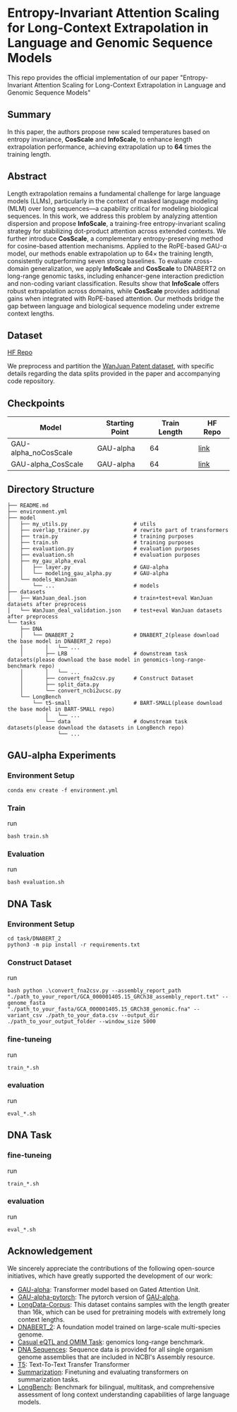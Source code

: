# Entropy-Invariant Attention Scaling for Long-Context Extrapolation in Language and Genomic Sequence Models

This repo provides the official implementation of our paper "Entropy-Invariant Attention Scaling for Long-Context Extrapolation in Language and Genomic Sequence Models"


## Summary
In this paper, the authors propose new scaled temperatures based on entropy invariance, **CosScale** and **InfoScale**, to enhance length extrapolation performance, achieving extrapolation up to **64** times the training length.


## Abstract
Length extrapolation remains a fundamental challenge for large language models (LLMs), particularly in the context of masked language modeling (MLM) over long sequences—a capability critical for modeling biological sequences. In this work, we address this problem by analyzing attention dispersion and propose **InfoScale**, a training-free entropy-invariant scaling strategy for stabilizing dot-product attention across extended contexts. We further introduce **CosScale**, a complementary entropy-preserving method for cosine-based attention mechanisms. Applied to the RoPE-based GAU-α model, our methods enable extrapolation up to 64× the training length, consistently outperforming seven strong baselines. To evaluate cross-domain generalization, we apply **InfoScale** and **CosScale** to DNABERT2 on long-range genomic tasks, including enhancer-gene interaction prediction and non-coding variant classification. Results show that **InfoScale** offers robust extrapolation across domains, while **CosScale** provides additional gains when integrated with RoPE-based attention. Our methods bridge the gap between language and biological sequence modeling under extreme context lengths.


## Dataset
[HF Repo](https://huggingface.co/datasets/HT-NEKO/WanJuan-Dataset_for_Information-Entropy-Invariance)

We preprocess and partition the [WanJuan Patent dataset](https://huggingface.co/datasets/yuyijiong/LongData-Corpus), with specific details regarding the data splits provided in the paper and accompanying code repository.


## Checkpoints
| Model | Starting Point | Train Length | HF Repo |
| --- | --- | --- | --- |
| GAU-alpha_noCosScale | GAU-alpha | 64 | [link](https://huggingface.co/HT-NEKO/GAU-alpha_noCosScale) |
| GAU-alpha_CosScale | GAU-alpha | 64 | [link](https://huggingface.co/HT-NEKO/GAU-alpha_CosScale) |


## Directory Structure
```
├── README.md
├── environment.yml
├── model
│   ├── my_utils.py                     # utils
│   ├── overlap_trainer.py              # rewrite part of transformers
│   ├── train.py                        # training purposes
│   ├── train.sh                        # training purposes
│   ├── evaluation.py                   # evaluation purposes
│   ├── evaluation.sh                   # evaluation purposes
│   ├── my_gau_alpha_eval
│   │   ├── layer.py                    # GAU-alpha
│   │   └── modeling_gau_alpha.py       # GAU-alpha
│   └── models_WanJuan
│       └── ...                         # models
├── datasets
│   ├── WanJuan_deal.json               # train+test+eval WanJuan datasets after preprocess
│   └── WanJuan_deal_validation.json    # test+eval WanJuan datasets after preprocess
└── tasks
    ├── DNA
    │   └── DNABERT_2                   # DNABERT_2(please download the base model in DNABERT_2 repo)
    │       │   └── ...
    │       ├── LRB                     # downstream task datasets(please download the base model in genomics-long-range-benchmark repo)
    │       │   └── ...
    │       ├── convert_fna2csv.py      # Construct Dataset
    │       ├── split_data.py
    │       └── convert_ncbi2ucsc.py
    └── LongBench
        └── t5-small                    # BART-SMALL(please download the base model in BART-SMALL repo)
            │   └── ...
            └── data                    # downstream task datasets(please download the datasets in LongBench repo)
                └── ...
```


## GAU-alpha Experiments

### Environment Setup
```
conda env create -f environment.yml
```

### Train
run 
```
bash train.sh
```

### Evaluation
run 
```
bash evaluation.sh
```



##  DNA Task
### Environment Setup
```
cd task/DNABERT_2
python3 -m pip install -r requirements.txt
```

### Construct Dataset 
run 
```
bash python .\convert_fna2csv.py --assembly_report_path "./path_to_your_report/GCA_000001405.15_GRCh38_assembly_report.txt" --genome_fasta "./path_to_your_fasta/GCA_000001405.15_GRCh38_genomic.fna" --variant_csv ./path_to_your_data.csv --output_dir ./path_to_your_output_folder --window_size 5000
```

### fine-tuneing
run 
```
train_*.sh
```

### evaluation
run 
```
eval_*.sh
```



##  DNA Task
### fine-tuneing
run 
```
train_*.sh
```

### evaluation
run 
```
eval_*.sh
```

## Acknowledgement
We sincerely appreciate the contributions of the following open-source initiatives, which have greatly supported the development of our work:
- [GAU-alpha](https://github.com/ZhuiyiTechnology/GAU-alpha): Transformer model based on Gated Attention Unit.
- [GAU-alpha-pytorch](https://github.com/JunnYu/GAU-alpha-pytorch): The pytorch version of [GAU-alpha](https://github.com/ZhuiyiTechnology/GAU-alpha).
- [LongData-Corpus](https://huggingface.co/datasets/yuyijiong/LongData-Corpus): This dataset contains samples with the length greater than 16k, which can be used for pretraining models with extremely long context lengths.
- [DNABERT_2](https://github.com/MAGICS-LAB/DNABERT_2): A foundation model trained on large-scale multi-species genome.
- [Casual eQTL and OMIM Task](https://huggingface.co/datasets/InstaDeepAI/genomics-long-range-benchmark): genomics long-range benchmark.
- [DNA Sequences](https://ftp.ncbi.nlm.nih.gov/genomes/all/GCA/000/001/405/GCA_000001405.15_GRCh38/): Sequence data is provided for all single organism genome assemblies that are included in NCBI's Assembly resource.
- [T5](https://huggingface.co/google-t5/t5-small): Text-To-Text Transfer Transformer
- [Summarization](https://github.com/huggingface/transformers/tree/main/examples/pytorch/summarization): Finetuning and evaluating transformers on summarization tasks.
- [LongBench](https://huggingface.co/datasets/THUDM/LongBench): Benchmark for bilingual, multitask, and comprehensive assessment of long context understanding capabilities of large language models.
